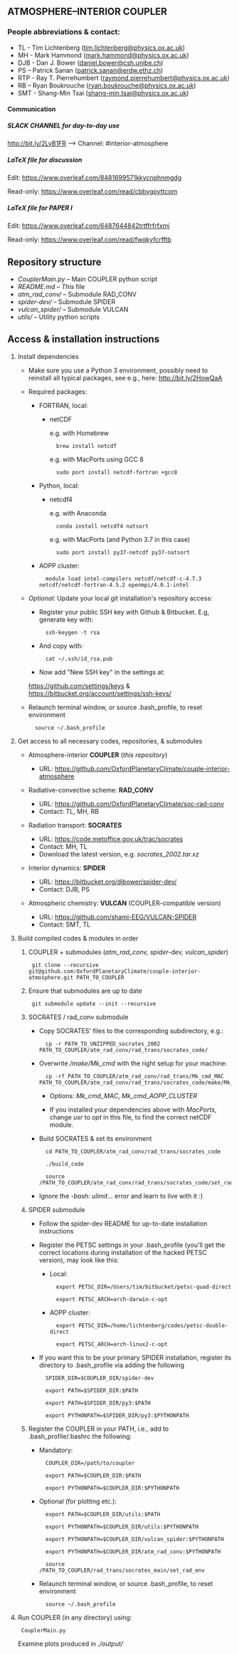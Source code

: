 ## ATMOSPHERE–INTERIOR COUPLER

### People abbreviations & contact:
* TL - Tim Lichtenberg (tim.lichtenberg@physics.ox.ac.uk)
* MH - Mark Hammond (mark.hammond@physics.ox.ac.uk)
* DJB - Dan J. Bower (daniel.bower@csh.unibe.ch)
* PS – Patrick Sanan (patrick.sanan@erdw.ethz.ch)
* RTP - Ray T. Pierrehumbert (raymond.pierrehumbert@physics.ox.ac.uk)
* RB – Ryan Boukrouche (ryan.boukrouche@physics.ox.ac.uk)
* SMT - Shang-Min Tsai (shang-min.tsai@physics.ox.ac.uk)

#### Communication

##### SLACK CHANNEL for day-to-day use

http://bit.ly/2LvB1FR
--> Channel: #interior-atmosphere

##### LaTeX file for discussion

Edit: https://www.overleaf.com/8481699571kkycnphnmgdg

Read-only: https://www.overleaf.com/read/cbbvgpyttcqm

##### LaTeX file for PAPER I

Edit: https://www.overleaf.com/6487644842trtffrfrfxmj

Read-only: https://www.overleaf.com/read/fwqkyfcrfftb



## Repository structure

* *CouplerMain.py* – Main COUPLER python script
* *README.md* – *This* file
* *atm_rad_conv/* – Submodule RAD_CONV
* *spider-dev/* – Submodule SPIDER
* *vulcan_spider/* – Submodule VULCAN
* *utils/* – Utility python scripts

## Access & installation instructions

1. Install dependencies
    
    * Make sure you use a Python 3 environment, possibly need to reinstall all typical packages, see e.g., here: http://bit.ly/2HowQaA
    
    * Required packages:
        
        * FORTRAN, local:
        
            - netCDF
                
                e.g. with Homebrew
                    
                    brew install netcdf
            
                e.g. with MacPorts using GCC 8
                    
                    sudo port install netcdf-fortran +gcc8
    
        * Python, local:

            - netcdf4

                e.g. with Anaconda

                    conda install netcdf4 natsort

                e.g. with MacPorts (and Python 3.7 in this case)

                    sudo port install py37-netcdf py37-natsort

        * AOPP cluster:

                module load intel-compilers netcdf/netcdf-c-4.7.3 netcdf/netcdf-fortran-4.5.2 openmpi/4.0.1-intel
    
    * *Optional:* Update your local git installation's repository access:
        
        * Register your public SSH key with Github & Bitbucket. E.g, generate key with:

                ssh-keygen -t rsa

        * And copy with:

                cat ~/.ssh/id_rsa.pub

        * Now add "New SSH key" in the settings at:
        
        https://github.com/settings/keys & 
        https://bitbucket.org/account/settings/ssh-keys/

    * Relaunch terminal window, or source .bash_profile, to reset environment

            source ~/.bash_profile

1. Get access to all necessary codes, repositories, & submodules
    - Atmosphere-interior **COUPLER** (*this repository*) 
        
        * URL: https://github.com/OxfordPlanetaryClimate/couple-interior-atmosphere

    - Radiative-convective scheme: **RAD_CONV** 

        * URL: https://github.com/OxfordPlanetaryClimate/soc-rad-conv
        * Contact: TL, MH, RB

    - Radiation transport: **SOCRATES** 

        * URL: https://code.metoffice.gov.uk/trac/socrates
        * Contact: MH, TL
        * Download the latest version, e.g. *socrates_2002.tar.xz*

    - Interior dynamics: **SPIDER** 

        * URL: https://bitbucket.org/djbower/spider-dev/
        * Contact: DJB, PS

    - Atmospheric chemistry: **VULCAN** (COUPLER-compatible version) 

        * URL: https://github.com/shami-EEG/VULCAN-SPIDER
        * Contact: SMT, TL

1. Build compiled codes & modules in order

    1. COUPLER + submodules (*atm_rad_conv, spider-dev, vulcan_spider*)

            git clone --recursive git@github.com:OxfordPlanetaryClimate/couple-interior-atmosphere.git PATH_TO_COUPLER

    1. Ensure that submodules are up to date

            git submodule update --init --recursive

    1. SOCRATES / rad_conv submodule

        * Copy SOCRATES' files to the corresponding subdirectory, e.g.:

                cp -r PATH_TO_UNZIPPED_socrates_2002 PATH_TO_COUPLER/atm_rad_conv/rad_trans/socrates_code/

        * Overwrite */make/Mk_cmd* with the right setup for your machine:
        
                cp -rf PATH_TO_COUPLER/atm_rad_conv/rad_trans/Mk_cmd_MAC PATH_TO_COUPLER/atm_rad_conv/rad_trans/socrates_code/make/Mk_cmd

            * Options: *Mk_cmd_MAC*, *Mk_cmd_AOPP_CLUSTER*
        
            * If you installed your dependencies above with *MacPorts*, change *usr* to *opt* in this file, to find the correct netCDF module.
    
        * Build SOCRATES & set its environment
            
                cd PATH_TO_COUPLER/atm_rad_conv/rad_trans/socrates_code
            
                ./build_code

                source /PATH_TO_COUPLER/atm_rad_conv/rad_trans/socrates_code/set_rad_env

        * Ignore the *-bash: ulimit...* error and learn to live with it :)

    1. SPIDER submodule

        * Follow the spider-dev README for up-to-date installation instructions

        * Register the PETSC settings in your .bash_profile (you'll get the correct locations during installation of the hacked PETSC version), may look like this:

            * Local:

                    export PETSC_DIR=/Users/tim/bitbucket/petsc-quad-direct
            
                    export PETSC_ARCH=arch-darwin-c-opt

            * AOPP cluster:

                    export PETSC_DIR=/home/lichtenberg/codes/petsc-double-direct
                
                    export PETSC_ARCH=arch-linux2-c-opt

        * If you want this to be your primary SPIDER installation, register its directory to .bash_profile via adding the following

                SPIDER_DIR=$COUPLER_DIR/spider-dev

                export PATH=$SPIDER_DIR:$PATH

                export PATH=$SPIDER_DIR/py3:$PATH

                export PYTHONPATH=$SPIDER_DIR/py3:$PYTHONPATH

    1. Register the COUPLER in your PATH, i.e., add to .bash_profile/.bashrc the following:

        * Mandatory:

                COUPLER_DIR=/path/to/coupler

                export PATH=$COUPLER_DIR:$PATH

                export PYTHONPATH=$COUPLER_DIR:$PYTHONPATH

        * Optional (for plotting etc.): 
                
                export PATH=$COUPLER_DIR/utils:$PATH

                export PYTHONPATH=$COUPLER_DIR/utils:$PYTHONPATH

                export PYTHONPATH=$COUPLER_DIR/vulcan_spider:$PYTHONPATH

                export PYTHONPATH=$COUPLER_DIR/atm_rad_conv:$PYTHONPATH
            
                source /PATH_TO_COUPLER/rad_trans/socrates_main/set_rad_env

        * Relaunch terminal window, or source .bash_profile, to reset environment

                source ~/.bash_profile

1. Run COUPLER (in any directory) using:

        CouplerMain.py
    
    Examine plots produced in *./output/*
